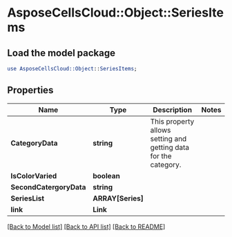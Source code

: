 # AsposeCellsCloud::Object::SeriesItems 

## Load the model package
```perl
use AsposeCellsCloud::Object::SeriesItems;
```

## Properties
Name | Type | Description | Notes
------------ | ------------- | ------------- | -------------
**CategoryData** | **string** | This property allows setting and getting data for the category. |
**IsColorVaried** | **boolean** |  |
**SecondCatergoryData** | **string** |  |
**SeriesList** | **ARRAY[Series]** |  |
**link** | **Link** |  |  

[[Back to Model list]](../README.md#documentation-for-models) [[Back to API list]](../README.md#documentation-for-api-endpoints) [[Back to README]](../README.md)

